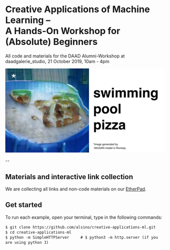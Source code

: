 # Creative Applications of Machine Learning –  <br/> A Hands-On Workshop for (Absolute) Beginners

All code and materials for the DAAD Alumni-Workshop at daadgalerie_studio, 21 October 2019, 10am - 4pm

![Workshop teaser](https://github.com/alsino/creative-applications-ml/blob/master/img/pool.png)

--

## Materials and interactive link collection

We are collecting all links and non-code materials on our [EtherPad](https://etherpad.net/p/creative-applications-ml).

## Get started
To run each example, open your terminal, type in the following commands:
```
$ git clone https://github.com/alsino/creative-applications-ml.git
$ cd creative-applications-ml
$ python -m SimpleHTTPServer     # $ python3 -m http.server (if you are using python 3)
